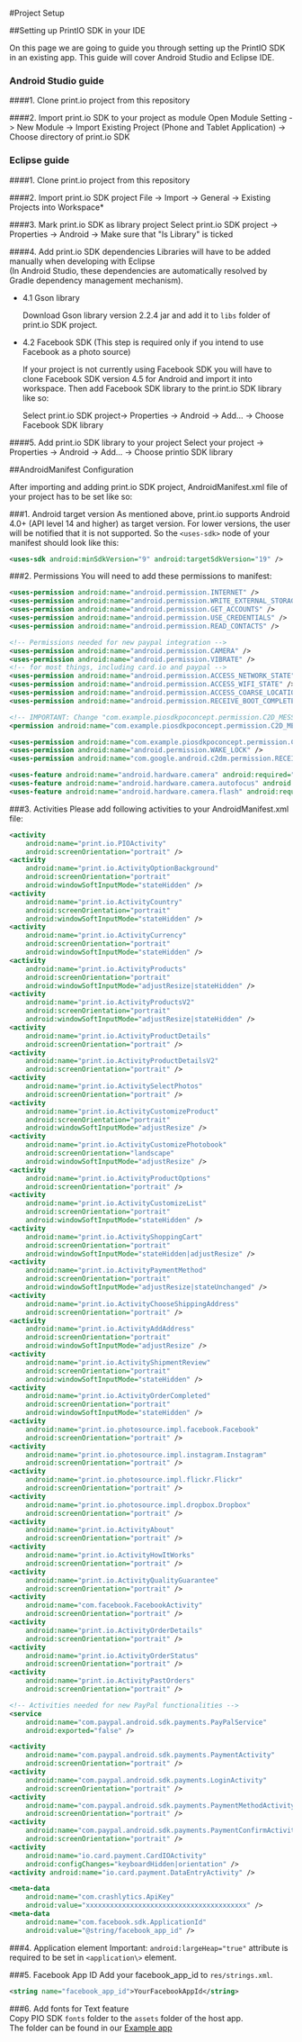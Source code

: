 #Project Setup

##Setting up PrintIO SDK in your IDE

On this page we are going to guide you through setting up the PrintIO SDK in an existing app. This guide will cover Android Studio and Eclipse IDE.

### Android Studio guide

####1. Clone print.io project from this repository

####2. Import print.io SDK to your project as module
Open Module Setting -> New Module -> Import Existing Project (Phone and Tablet Application) -> Choose directory of print.io SDK

### Eclipse guide

####1. Clone print.io project from this repository

####2. Import print.io SDK project
File -> Import -> General -> Existing Projects into Workspace*

####3. Mark print.io SDK as library project
Select print.io SDK project -> Properties -> Android -> Make sure that "Is Library" is ticked

####4. Add print.io SDK dependencies 
Libraries will have to be added manually when developing with Eclipse  
(In Android Studio, these dependencies are automatically resolved by Gradle dependency management mechanism).

* 4.1 Gson library

	Download Gson library version 2.2.4 jar and add it to `libs` folder of print.io SDK project.

* 4.2 Facebook SDK (This step is required only if you intend to use Facebook as a photo source)

	If your project is not currently using Facebook SDK you will have to clone Facebook SDK version 4.5 for Android and import it into workspace. Then add Facebook SDK library to the print.io SDK library like so:

	Select print.io SDK project-> Properties -> Android -> Add... -> Choose Facebook SDK library
  
####5. Add print.io SDK library to your project
Select your project -> Properties -> Android -> Add... -> Choose printio SDK library



##AndroidManifest Configuration

After importing and adding print.io SDK project, AndroidManifest.xml file of your project has to be set like so:

###1. Android target version
As mentioned above, print.io supports Android 4.0+ (API level 14 and higher) as target version. For lower versions, the user will be notified that it is not supported. So the `<uses-sdk>` node of your manifest should look like this:

```xml
<uses-sdk android:minSdkVersion="9" android:targetSdkVersion="19" />
```

###2. Permissions
   You will need to add these permissions to manifest:
   
```xml
<uses-permission android:name="android.permission.INTERNET" />
<uses-permission android:name="android.permission.WRITE_EXTERNAL_STORAGE" />
<uses-permission android:name="android.permission.GET_ACCOUNTS" />
<uses-permission android:name="android.permission.USE_CREDENTIALS" />
<uses-permission android:name="android.permission.READ_CONTACTS" />

<!-- Permissions needed for new paypal integration -->
<uses-permission android:name="android.permission.CAMERA" />
<uses-permission android:name="android.permission.VIBRATE" />
<!-- for most things, including card.io and paypal -->
<uses-permission android:name="android.permission.ACCESS_NETWORK_STATE" />
<uses-permission android:name="android.permission.ACCESS_WIFI_STATE" />
<uses-permission android:name="android.permission.ACCESS_COARSE_LOCATION" />
<uses-permission android:name="android.permission.RECEIVE_BOOT_COMPLETED" />

<!-- IMPORTANT: Change "com.example.piosdkpoconcept.permission.C2D_MESSAGE" in the lines below to match your app's package name + ".permission.C2D_MESSAGE". -->
<permission android:name="com.example.piosdkpoconcept.permission.C2D_MESSAGE" android:protectionLevel="signature" />

<uses-permission android:name="com.example.piosdkpoconcept.permission.C2D_MESSAGE" />
<uses-permission android:name="android.permission.WAKE_LOCK" />
<uses-permission android:name="com.google.android.c2dm.permission.RECEIVE" />

<uses-feature android:name="android.hardware.camera" android:required="false" />
<uses-feature android:name="android.hardware.camera.autofocus" android:required="false" />
<uses-feature android:name="android.hardware.camera.flash" android:required="false" />
```

###3. Activities
Please add following activities to your AndroidManifest.xml file:
```xml
<activity
	android:name="print.io.PIOActivity"
	android:screenOrientation="portrait" />
<activity
	android:name="print.io.ActivityOptionBackground"
	android:screenOrientation="portrait"
	android:windowSoftInputMode="stateHidden" />
<activity
	android:name="print.io.ActivityCountry"
	android:screenOrientation="portrait"
	android:windowSoftInputMode="stateHidden" />
<activity
	android:name="print.io.ActivityCurrency"
	android:screenOrientation="portrait"
	android:windowSoftInputMode="stateHidden" />
<activity
	android:name="print.io.ActivityProducts"
	android:screenOrientation="portrait"
	android:windowSoftInputMode="adjustResize|stateHidden" />
<activity
	android:name="print.io.ActivityProductsV2"
	android:screenOrientation="portrait"
	android:windowSoftInputMode="adjustResize|stateHidden" />
<activity
	android:name="print.io.ActivityProductDetails"
	android:screenOrientation="portrait" />
<activity
	android:name="print.io.ActivityProductDetailsV2"
	android:screenOrientation="portrait" />
<activity
	android:name="print.io.ActivitySelectPhotos"
	android:screenOrientation="portrait" />
<activity
	android:name="print.io.ActivityCustomizeProduct"
	android:screenOrientation="portrait"
	android:windowSoftInputMode="adjustResize" />
<activity
	android:name="print.io.ActivityCustomizePhotobook"
	android:screenOrientation="landscape"
	android:windowSoftInputMode="adjustResize" />
<activity
	android:name="print.io.ActivityProductOptions"
	android:screenOrientation="portrait" />
<activity
	android:name="print.io.ActivityCustomizeList"
	android:screenOrientation="portrait"
	android:windowSoftInputMode="stateHidden" />
<activity
	android:name="print.io.ActivityShoppingCart"
	android:screenOrientation="portrait"
	android:windowSoftInputMode="stateHidden|adjustResize" />
<activity
	android:name="print.io.ActivityPaymentMethod"
	android:screenOrientation="portrait"
	android:windowSoftInputMode="adjustResize|stateUnchanged" />
<activity
	android:name="print.io.ActivityChooseShippingAddress"
	android:screenOrientation="portrait" />
<activity
	android:name="print.io.ActivityAddAddress"
	android:screenOrientation="portrait"
	android:windowSoftInputMode="adjustResize" />
<activity
	android:name="print.io.ActivityShipmentReview"
	android:screenOrientation="portrait"
	android:windowSoftInputMode="stateHidden" />
<activity
	android:name="print.io.ActivityOrderCompleted"
	android:screenOrientation="portrait"
	android:windowSoftInputMode="stateHidden" />
<activity
	android:name="print.io.photosource.impl.facebook.Facebook"
	android:screenOrientation="portrait" />
<activity
	android:name="print.io.photosource.impl.instagram.Instagram"
	android:screenOrientation="portrait" />
<activity
	android:name="print.io.photosource.impl.flickr.Flickr"
	android:screenOrientation="portrait" />
<activity
	android:name="print.io.photosource.impl.dropbox.Dropbox"
	android:screenOrientation="portrait" />
<activity
	android:name="print.io.ActivityAbout"
	android:screenOrientation="portrait" />
<activity
	android:name="print.io.ActivityHowItWorks"
	android:screenOrientation="portrait" />
<activity
    android:name="print.io.ActivityQualityGuarantee"
    android:screenOrientation="portrait" />
<activity
	android:name="com.facebook.FacebookActivity"
	android:screenOrientation="portrait" />
<activity
    android:name="print.io.ActivityOrderDetails"
    android:screenOrientation="portrait" />
<activity
    android:name="print.io.ActivityOrderStatus"
    android:screenOrientation="portrait" />
<activity
    android:name="print.io.ActivityPastOrders"
    android:screenOrientation="portrait" />

<!-- Activities needed for new PayPal functionalities -->
<service
    android:name="com.paypal.android.sdk.payments.PayPalService"
    android:exported="false" />

<activity
    android:name="com.paypal.android.sdk.payments.PaymentActivity"
    android:screenOrientation="portrait" />
<activity
    android:name="com.paypal.android.sdk.payments.LoginActivity"
    android:screenOrientation="portrait" />
<activity
    android:name="com.paypal.android.sdk.payments.PaymentMethodActivity"
    android:screenOrientation="portrait" />
<activity
    android:name="com.paypal.android.sdk.payments.PaymentConfirmActivity"
    android:screenOrientation="portrait" />
<activity
    android:name="io.card.payment.CardIOActivity"
    android:configChanges="keyboardHidden|orientation" />
<activity android:name="io.card.payment.DataEntryActivity" />

<meta-data
    android:name="com.crashlytics.ApiKey"
    android:value="xxxxxxxxxxxxxxxxxxxxxxxxxxxxxxxxxxxxxxxx" />
<meta-data
    android:name="com.facebook.sdk.ApplicationId"
    android:value="@string/facebook_app_id" />
```

###4. Application element
Important: `android:largeHeap="true"` attribute is required to be set in `<application\>` element.

###5. Facebook App ID
Add your facebook_app_id to `res/strings.xml`.
```xml
<string name="facebook_app_id">YourFacebookAppId</string>
```

###6. Add fonts for Text feature  
Copy PIO SDK `fonts` folder to the `assets` folder of the host app.  
The folder can be found in our [Example app](https://github.com/printdotio/printio-android-example/tree/master/PIOSDKPOConcept/assets)
